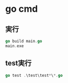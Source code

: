 # go cmd

## 実行

```go
go build main.go
main.exe
```

## test実行

```go
go test .\test\test*\*.go
```